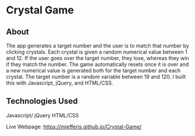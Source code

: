 # Crystal Game

## About

The app generates a target number and the user is to match that number by clicking crystals. Each crystal is given a random numerical value between 1 and 12. If the user goes over the target number, they lose, whereas they win if they match the number. The game automatically resets once it is over and a new numerical value is generated both for the target number and each crystal. The target number is a random variable between 19 and 120. I built this with Javascript, jQuery, and HTML/CSS.

## Technologies Used
Javascript/ jQuery
HTML/CSS

Live Webpage: https://mjefferis.github.io/Crystal-Game/



